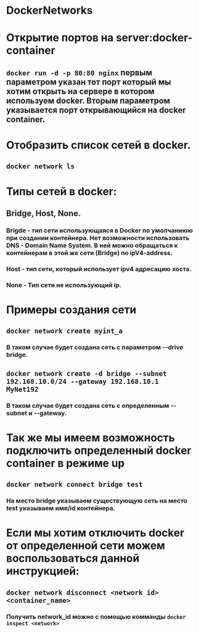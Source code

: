 # DockerNetworks

# Открытие портов на server:docker-container

## `docker run -d -p 80:80 nginx` первым параметром указан тот порт который мы хотим открыть на сервере в котором используем docker. Вторым параметром указывается порт открывающийся на docker container.

# Отобразить список сетей в docker.

##  `docker network ls`

# Типы сетей в docker: 

## Bridge, Host, None. 

### Brigde - тип сети использующаяся в Docker по умолчаниюю при создании контейнера. Нет возможности использовать DNS - Domain Name System. В ней можно обращаться к контейнерам в этой же сети (Bridge) по ipV4-address.

### Host - тип сети, который использует ipv4 адресацию хоста. 

### None - Тип сети не использующий ip.

# Примеры создания сети

## `docker network create myint_a`

### В таком случае будет создана сеть с параметром --drive bridge.  

## `docker network create -d bridge --subnet 192.168.10.0/24 --gateway 192.168.10.1 MyNet192`  

### В таком случае будет создана сеть с определенным --subnet и --gateway.

# Так же мы имеем возможность подключить определенный docker container в режиме up

## `docker network connect bridge test`

### На место bridge указываем существующую сеть на место test указываем имя/id контейнера.

# Если мы хотим отключить docker от определенной сети можем воспользоваться данной инструкцией: 

## `docker network disconnect <network id> <container_name>`

### Получить network_id можно с помощью комманды `docker inspect <network>` 